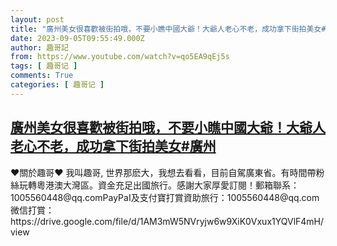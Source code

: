 ```yaml
---
layout: post
title: "廣州美女很喜歡被街拍哦，不要小瞧中國大爺！大爺人老心不老，成功拿下街拍美女#廣州"
date: 2023-09-05T09:55:49.000Z
author: 趣哥記
from: https://www.youtube.com/watch?v=qo5EA9qEj5s
tags: [ 趣哥记 ]
comments: True
categories: [ 趣哥记 ]
---
```

<!--1693907749000-->
[廣州美女很喜歡被街拍哦，不要小瞧中國大爺！大爺人老心不老，成功拿下街拍美女#廣州](https://www.youtube.com/watch?v=qo5EA9qEj5s)
------

<div>
♥關於趣哥♥ 我叫趣哥, 世界那麽大，我想去看看，目前自駕廣東省。有時間帶粉絲玩轉粵港澳大灣區。資金充足出國旅行。感謝大家厚愛訂閱！郵箱聯系：1005560448@qq.comPayPaI及支付寶打賞資助旅行：1005560448@qq.com微信打賞：https://drive.google.com/file/d/1AM3mW5NVryjw6w9XiK0Vxux1YQVlF4mH/view
</div>
